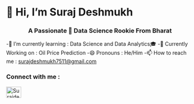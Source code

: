 <h1 align="cenetr"> 👋 Hi, I’m Suraj Deshmukh </h1>
<h3 align="center">  A Passionate 🙋 Data Science Rookie From Bharat </h3>


-🌱 I’m currently learning : Data Science and Data Analytics🎓
-📓 Currently Working on : Oil Price Prediction
-😄 Pronouns : He/Him
-📫 How to reach me : surajdeshmukh7511@gmail.com

<h3 align="left">Connect with me :</h3>
<p align="left">
<a href="https://www.linkedin.com/in/suraj-deahmukh-392878294" target="blank">
  <img align="center" src="https://raw.githubusercontent.com/rahuldkjain/github-profile-readme-generator/master/src/images/icons/Social/linked-in-alt.svg" alt="Surajdeshmukh" height="30" width="40" /></a>
</p>

